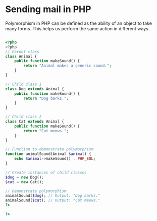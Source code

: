 # Sending mail in PHP

Polymorphism in PHP can be defined as the ability of an object to take many forms.
 This helps us perform the same action in different ways.

```php

<?php
<?php
// Parent class
class Animal {
    public function makeSound() {
        return "Animal makes a generic sound.";
    }
}

// Child class 1
class Dog extends Animal {
    public function makeSound() {
        return "Dog barks.";
    }
}

// Child class 2
class Cat extends Animal {
    public function makeSound() {
        return "Cat meows.";
    }
}

// Function to demonstrate polymorphism
function animalSound(Animal $animal) {
    echo $animal->makeSound() . PHP_EOL;
}

// Create instances of child classes
$dog = new Dog();
$cat = new Cat();

// Demonstrate polymorphism
animalSound($dog); // Output: "Dog barks."
animalSound($cat); // Output: "Cat meows."
?>

?>

```
